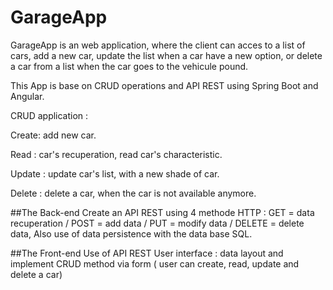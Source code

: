 # GarageApp


GarageApp  is an web application, where the client can acces to a list of cars, add a new car, update the list when a car have a new option, or delete a car from a list when the car goes to the vehicule pound.

This App is base on CRUD operations and API REST using Spring Boot and Angular. 

CRUD application :

Create: add new car.

Read : car's recuperation, read  car's characteristic. 

Update : update car's list, with a new shade of car.

Delete : delete a car, when the car is not available anymore.


##The Back-end
    Create an API REST using 4 methode HTTP : 
GET = data recuperation / POST = add data / PUT = modify data / DELETE = delete data,
    Also use of data persistence with the data base SQL.

##The Front-end
    Use of API REST 
    User interface :  data layout and implement CRUD method via form ( user can create, read, update and delete a car)


